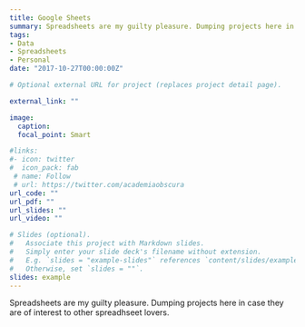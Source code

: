 ```yaml
---
title: Google Sheets
summary: Spreadsheets are my guilty pleasure. Dumping projects here in case they are of interest to other spreadhseet lovers.
tags:
- Data
- Spreadsheets
- Personal
date: "2017-10-27T00:00:00Z"

# Optional external URL for project (replaces project detail page).

external_link: ""

image: 
  caption: 
  focal_point: Smart

#links:
#- icon: twitter
#  icon_pack: fab
 # name: Follow
 # url: https://twitter.com/academiaobscura
url_code: ""
url_pdf: ""
url_slides: ""
url_video: ""

# Slides (optional).
#   Associate this project with Markdown slides.
#   Simply enter your slide deck's filename without extension.
#   E.g. `slides = "example-slides"` references `content/slides/example-slides.md`.
#   Otherwise, set `slides = ""`.
slides: example
---
```

Spreadsheets are my guilty pleasure. Dumping projects here in case they are of interest to other spreadhseet lovers. 
